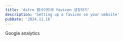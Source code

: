 ```yaml
---
title: 'Astro 웹사이트에 favicon 설정하기'
description: 'Setting up a favicon on your website'
pubDate: '2024.11.16'
---
```


Google analytics

<style>

</style>

<script
  src="https://utteranc.es/client.js"
  repo="tjsgh1217/tjsgh1217.github.io"
  issue-term="pathname"
  theme="github-light"
  crossorigin="anonymous"
  async
></script>
